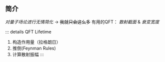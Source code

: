 ## 简介

_对量子场论进行无情简化_ → ~~我就只会这么多~~ 有用的QFT： *散射截面* & *衰变宽度*

::: details QFT Lifetime
1. 构造作用量（拉格朗日）
2. 推倒(Feynman Rules)
3. 计算散射振幅
:::

